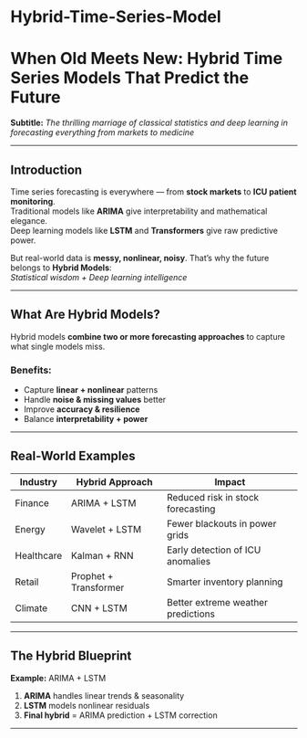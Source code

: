 # Hybrid-Time-Series-Model
# When Old Meets New: Hybrid Time Series Models That Predict the Future  

**Subtitle:** *The thrilling marriage of classical statistics and deep learning in forecasting everything from markets to medicine*  

---

## Introduction  

Time series forecasting is everywhere — from **stock markets** to **ICU patient monitoring**.  
Traditional models like **ARIMA** give interpretability and mathematical elegance.  
Deep learning models like **LSTM** and **Transformers** give raw predictive power.  

But real-world data is **messy, nonlinear, noisy**. That’s why the future belongs to **Hybrid Models**:  
*Statistical wisdom + Deep learning intelligence*  

---

## What Are Hybrid Models?  

Hybrid models **combine two or more forecasting approaches** to capture what single models miss.  

### Benefits:  
- Capture **linear + nonlinear** patterns  
- Handle **noise & missing values** better  
- Improve **accuracy & resilience**  
- Balance **interpretability + power**  

---

## Real-World Examples  

| **Industry** | **Hybrid Approach** | **Impact** |
|--------------|---------------------|------------|
| Finance      | ARIMA + LSTM        | Reduced risk in stock forecasting |
| Energy       | Wavelet + LSTM      | Fewer blackouts in power grids |
| Healthcare   | Kalman + RNN        | Early detection of ICU anomalies |
| Retail       | Prophet + Transformer | Smarter inventory planning |
| Climate      | CNN + LSTM          | Better extreme weather predictions |

---

## The Hybrid Blueprint  

**Example:** ARIMA + LSTM  
1. **ARIMA** handles linear trends & seasonality  
2. **LSTM** models nonlinear residuals  
3. **Final hybrid** = ARIMA prediction + LSTM correction  

---


